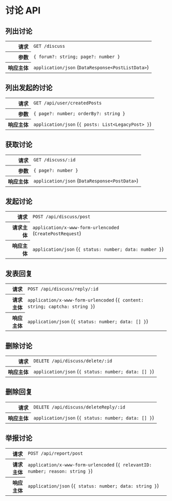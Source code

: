 # 讨论 API

## 列出讨论

<table>
  <tr>
    <th align="right">请求</th>
    <td><code>GET /discuss</code></td>
  </tr>
  <tr>
    <th align="right">参数</th>
    <td><code>{ forum?: string; page?: number }</code></td>
  </tr>
  <tr>
    <th align="right">响应主体</th>
    <td><code>application/json</code> (<code>DataResponse&lt;PostListData&gt;</code>)</td>
  </tr>
</table>

## 列出发起的讨论

<table>
  <tr>
    <th align="right">请求</th>
    <td><code>GET /api/user/createdPosts</code></td>
  </tr>
  <tr>
    <th align="right">参数</th>
    <td><code>{ page?: number; orderBy?: string }</code></td>
  </tr>
  <tr>
    <th align="right">响应主体</th>
    <td><code>application/json</code> (<code>{ posts: List&lt;LegacyPost&gt; }</code>)</td>
  </tr>
</table>

## 获取讨论

<table>
  <tr>
    <th align="right">请求</th>
    <td><code>GET /discuss/:id</code></td>
  </tr>
  <tr>
    <th align="right">参数</th>
    <td><code>{ page?: number }</code></td>
  </tr>
  <tr>
    <th align="right">响应主体</th>
    <td><code>application/json</code> (<code>DataResponse&lt;PostData&gt;</code>)</td>
  </tr>
</table>

## 发起讨论

<table>
  <tr>
    <th align="right">请求</th>
    <td><code>POST /api/discuss/post</code></td>
  </tr>
  <tr>
    <th align="right">请求主体</th>
    <td><code>application/x-www-form-urlencoded</code> (<code>CreatePostRequest</code>)</td>
  </tr>
  <tr>
    <th align="right">响应主体</th>
    <td><code>application/json</code> (<code>{ status: number; data: number }</code>)</td>
  </tr>
</table>

## 发表回复

<table>
  <tr>
    <th align="right">请求</th>
    <td><code>POST /api/discuss/reply/:id</code></td>
  </tr>
  <tr>
    <th align="right">请求主体</th>
    <td><code>application/x-www-form-urlencoded</code> (<code>{ content: string; captcha: string }</code>)</td>
  </tr>
  <tr>
    <th align="right">响应主体</th>
    <td><code>application/json</code> (<code>{ status: number; data: [] }</code>)</td>
  </tr>
</table>

## 删除讨论

<table>
  <tr>
    <th align="right">请求</th>
    <td><code>DELETE /api/discuss/delete/:id</code></td>
  </tr>
  <tr>
    <th align="right">响应主体</th>
    <td><code>application/json</code> (<code>{ status: number; data: [] }</code>)</td>
  </tr>
</table>

## 删除回复

<table>
  <tr>
    <th align="right">请求</th>
    <td><code>DELETE /api/discuss/deleteReply/:id</code></td>
  </tr>
  <tr>
    <th align="right">响应主体</th>
    <td><code>application/json</code> (<code>{ status: number; data: [] }</code>)</td>
  </tr>
</table>

## 举报讨论

<table>
  <tr>
    <th align="right">请求</th>
    <td><code>POST /api/report/post</code></td>
  </tr>
  <tr>
    <th align="right">请求主体</th>
    <td><code>application/x-www-form-urlencoded</code> (<code>{ relevantID: number; reason: string }</code>)</td>
  </tr>
  <tr>
    <th align="right">响应主体</th>
    <td><code>application/json</code> (<code>{ status: number; data: string }</code>)</td>
  </tr>
</table>
